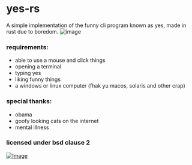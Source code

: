 # yes-rs
A simple implementation of the funny cli program known as yes, made in rust due to boredom.
![image](https://github.com/h4rldev/yes/assets/98224660/00d9d511-175a-44eb-940b-748f178611eb)

### requirements:
- able to use a mouse and click things
- opening a terminal
- typing yes
- liking funny things
- a windows or linux computer (fhak yu macos, solaris and other crap)

### special thanks:
- obama
- goofy looking cats on the internet
- mental illness

### licensed under bsd clause 2
[![Image](https://img.shields.io/github/license/h4rldev/yes?style=flat-square)](https://github.com/h4rldev/yes/blob/master/LICENSE)
